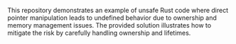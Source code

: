 This repository demonstrates an example of unsafe Rust code where direct pointer manipulation leads to undefined behavior due to ownership and memory management issues. The provided solution illustrates how to mitigate the risk by carefully handling ownership and lifetimes.